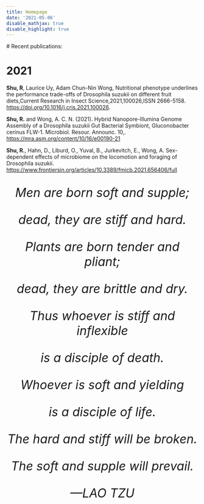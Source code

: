 ```yaml
---
title: Homepage
date: '2021-05-06'
disable_mathjax: true
disable_highlight: true
---
```

<script async src="https://cse.google.com/cse.js?cx=f74588befb8a640c7">
</script>
<div class="gcse-searchbox"></div>
# Recent publications:

# 2021

**Shu, R**, Laurice Uy, Adam Chun-Nin Wong, Nutritional phenotype underlines the performance trade-offs of Drosophila suzukii on different fruit diets,Current Research in Insect Science,2021,100026,ISSN 2666-5158. https://doi.org/10.1016/j.cris.2021.100026.

**Shu, R.** and Wong, A. C. N. (2021). Hybrid Nanopore-Illumina Genome Assembly of a Drosophila suzukii Gut Bacterial Symbiont, Gluconobacter cerinus FLW-1. Microbiol. Resour. Announc. 10,. https://mra.asm.org/content/10/16/e00190-21 

**Shu, R.**, Hahn, D., Liburd, O., Yuval, B., Jurkevitch, E., Wong, A. Sex-dependent effects of microbiome on the locomotion and foraging of Drosophila suzukii. https://www.frontiersin.org/articles/10.3389/fmicb.2021.656406/full 


<center>
<font size=6>
 
*Men are born soft and supple;*

*dead, they are stiff and hard.*

*Plants are born tender and pliant;*
 
*dead, they are brittle and dry.*
 
*Thus whoever is stiff and inflexible*
 
*is a disciple of death.*
 
*Whoever is soft and yielding*
 
*is a disciple of life.*
 
*The hard and stiff will be broken.*
 
*The soft and supple will prevail.*
 
*—LAO TZU*
</font>
</center>
